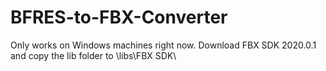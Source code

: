 # BFRES-to-FBX-Converter
Only works on Windows machines right now.
Download FBX SDK 2020.0.1 and copy the lib folder to \libs\FBX SDK\
